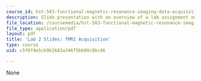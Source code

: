 ```yaml
---
course_id: hst-583-functional-magnetic-resonance-imaging-data-acquisition-and-analysis-fall-2008
description: Slide presentation with an overview of a lab assignment on fMRI acquisition.
file_location: /coursemedia/hst-583-functional-magnetic-resonance-imaging-data-acquisition-and-analysis-fall-2008/c5f6f4e5cb9b2682a346f5bb09c8bc46_lab2_slides_rg.pdf
file_type: application/pdf
layout: pdf
title: 'Lab 2 Slides: fMRI Acquisition'
type: course
uid: c5f6f4e5cb9b2682a346f5bb09c8bc46

---
```

None